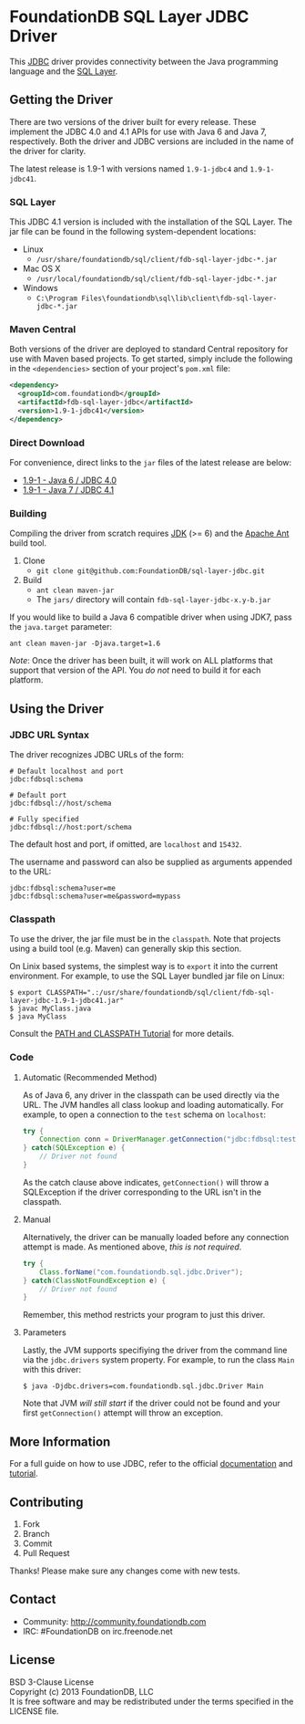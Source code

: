 # FoundationDB SQL Layer JDBC Driver

This [JDBC](http://www.oracle.com/technetwork/java/overview-141217.html) driver
provides connectivity between the Java programming language and the
[SQL Layer](https://foundationdb.com/layers/sql/).


## Getting the Driver

There are two versions of the driver built for every release. These implement
the JDBC 4.0 and 4.1 APIs for use with Java 6 and Java 7, respectively. Both
the driver and JDBC versions are included in the name of the driver for
clarity.

The latest release is 1.9-1 with versions named `1.9-1-jdbc4` and
`1.9-1-jdbc41`.


### SQL Layer

This JDBC 4.1 version is included with the installation of the SQL Layer.
The jar file can be found in the following system-dependent locations:

- Linux
    - `/usr/share/foundationdb/sql/client/fdb-sql-layer-jdbc-*.jar`
- Mac OS X
    - `/usr/local/foundationdb/sql/client/fdb-sql-layer-jdbc-*.jar`
- Windows
    - `C:\Program Files\foundationdb\sql\lib\client\fdb-sql-layer-jdbc-*.jar`


### Maven Central

Both versions of the driver are deployed to standard Central repository for
use with Maven based projects. To get started, simply include the following
in the `<dependencies>` section of your project's `pom.xml` file:

```xml
<dependency>
  <groupId>com.foundationdb</groupId>
  <artifactId>fdb-sql-layer-jdbc</artifactId>
  <version>1.9-1-jdbc41</version>
</dependency>
```


### Direct Download

For convenience, direct links to the `jar` files of the latest release are below:

- [1.9-1 - Java 6 / JDBC 4.0](http://search.maven.org/remotecontent?filepath=com/foundationdb/fdb-sql-layer-jdbc/1.9-1-jdbc4/fdb-sql-layer-jdbc-1.9-1-jdbc4.jar)
- [1.9-1 - Java 7 / JDBC 4.1](http://search.maven.org/remotecontent?filepath=com/foundationdb/fdb-sql-layer-jdbc/1.9-1-jdbc41/fdb-sql-layer-jdbc-1.9-1-jdbc41.jar)


### Building

Compiling the driver from scratch requires
[JDK](http://www.oracle.com/technetwork/java/javase/downloads/index.html)
(>= 6) and the [Apache Ant](http://ant.apache.org/index.html) build tool.

1. Clone
    - `git clone git@github.com:FoundationDB/sql-layer-jdbc.git`
2. Build
    - `ant clean maven-jar`
    - The `jars/` directory will contain `fdb-sql-layer-jdbc-x.y-b.jar`

If you would like to build a Java 6 compatible driver when using JDK7, pass the
`java.target` parameter:

`ant clean maven-jar -Djava.target=1.6`

*Note*: Once the driver has been built, it will work on ALL platforms that
support that version of the API. You *do not* need to build it for each
platform.


## Using the Driver

### JDBC URL Syntax

The driver recognizes JDBC URLs of the form:

    # Default localhost and port
    jdbc:fdbsql:schema

    # Default port
    jdbc:fdbsql://host/schema

    # Fully specified
    jdbc:fdbsql://host:port/schema

The default host and port, if omitted, are `localhost` and `15432`.

The username and password can also be supplied as arguments appended to the URL:

    jdbc:fdbsql:schema?user=me
    jdbc:fdbsql:schema?user=me&password=mypass


### Classpath

To use the driver, the jar file must be in the `classpath`. Note that projects
using a build tool (e.g. Maven) can generally skip this section.

On Linix based systems, the simplest way is to `export` it into the current
environment. For example, to use the SQL Layer bundled jar file on Linux:

```
$ export CLASSPATH=".:/usr/share/foundationdb/sql/client/fdb-sql-layer-jdbc-1.9-1-jdbc41.jar"
$ javac MyClass.java
$ java MyClass
```

Consult the [PATH and CLASSPATH Tutorial](http://docs.oracle.com/javase/tutorial/essential/environment/paths.html)
for more details.


### Code

1. Automatic (Recommended Method)

    As of Java 6, any driver in the classpath can be used directly via the
    URL. The JVM handles all class lookup and loading automatically. For
    example, to open a connection to the `test` schema on `localhost`:

    ```java
    try {
        Connection conn = DriverManager.getConnection("jdbc:fdbsql:test");
    } catch(SQLException e) {
        // Driver not found
    }
    ```

    As the catch clause above indicates, `getConnection()` will throw a
    SQLException if the driver corresponding to the URL isn't in the classpath.

2. Manual

    Alternatively, the driver can be manually loaded before any connection
    attempt is made. As mentioned above, *this is not required*.

    ```java
    try {
        Class.forName("com.foundationdb.sql.jdbc.Driver");
    } catch(ClassNotFoundException e) {
        // Driver not found
    }
    ```

   Remember, this method restricts your program to just this driver.

3. Parameters

   Lastly, the JVM supports specifiying the driver from the command line via
   the `jdbc.drivers` system property. For example, to run the class `Main`
   with this driver:

    `$ java -Djdbc.drivers=com.foundationdb.sql.jdbc.Driver Main`

   Note that JVM *will still start* if the driver could not be found and your
   first `getConnection()` attempt will throw an exception.


## More Information

For a full guide on how to use JDBC, refer to the official
[documentation](http://www.oracle.com/technetwork/java/javase/jdbc/)
and [tutorial](http://docs.oracle.com/javase/tutorial/jdbc/).


## Contributing

1. Fork
2. Branch
3. Commit
4. Pull Request

Thanks! Please make sure any changes come with new tests.


## Contact

* Community: http://community.foundationdb.com
* IRC: #FoundationDB on irc.freenode.net


## License

BSD 3-Clause License  
Copyright (c) 2013 FoundationDB, LLC  
It is free software and may be redistributed under the terms specified
in the LICENSE file.

